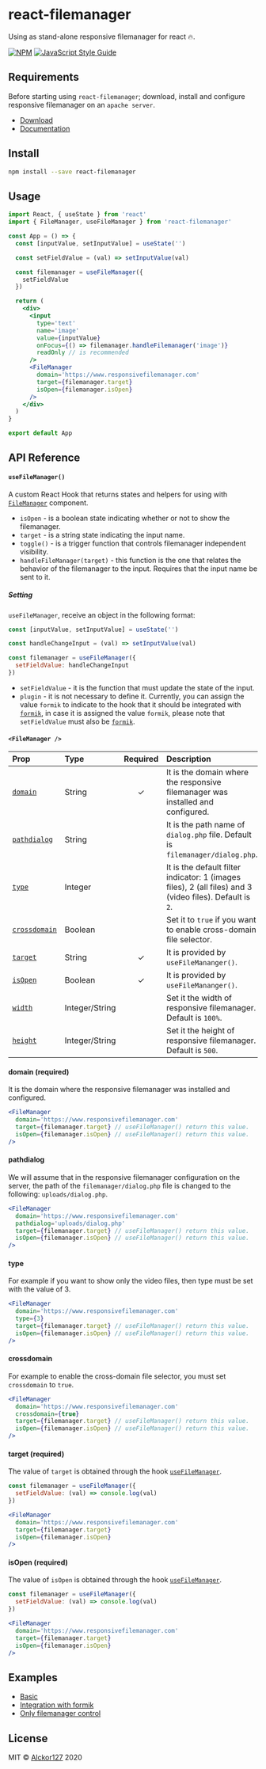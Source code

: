 # react-filemanager

Using as stand-alone responsive filemanager for react &#128293;.

[![NPM](https://img.shields.io/npm/v/react-filemanager.svg)](https://www.npmjs.com/package/react-filemanager) [![JavaScript Style Guide](https://img.shields.io/badge/code_style-standard-brightgreen.svg)](https://standardjs.com)

## Requirements

Before starting using `react-filemanager`; download, install and configure responsive filemanager on an `apache server`.

- [Download](https://www.responsivefilemanager.com/index.php#download-section)
- [Documentation](https://www.responsivefilemanager.com/index.php#documentation-section)

## Install

```bash
npm install --save react-filemanager
```

## Usage

```jsx
import React, { useState } from 'react'
import { FileManager, useFileManager } from 'react-filemanager'

const App = () => {
  const [inputValue, setInputValue] = useState('')

  const setFieldValue = (val) => setInputValue(val)

  const filemanager = useFileManager({
    setFieldValue
  })

  return (
    <div>
      <input
        type='text'
        name='image'
        value={inputValue}
        onFocus={() => filemanager.handleFilemanager('image')}
        readOnly // is recommended
      />
      <FileManager
        domain='https://www.responsivefilemanager.com'
        target={filemanager.target}
        isOpen={filemanager.isOpen}
      />
    </div>
  )
}

export default App
```

## API Reference

<a name="use-filemanager-hook"></a>

#### `useFileManager()`

A custom React Hook that returns states and helpers for using with [`FileManager`](#filemanager-component) component.

- `isOpen` - is a boolean state indicating whether or not to show the filemanager.
- `target` - is a string state indicating the input name.
- `toggle()` - is a trigger function that controls filemanager independent visibility.
- `handleFileManager(target)` - this function is the one that relates the behavior of the filemanager to the input. Requires that the input name be sent to it.

##### Setting

`useFileManager`, receive an object in the following format:

```jsx
const [inputValue, setInputValue] = useState('')

const handleChangeInput = (val) => setInputValue(val)

const filemanager = useFileManager({
  setFieldValue: handleChangeInput
})
```

- `setFieldValue` - it is the function that must update the state of the input.
- `plugin` - it is not necessary to define it. Currently, you can assign the value `formik` to indicate to the hook that it should be integrated with [`formik`](https://jaredpalmer.com/formik/), in case it is assigned the value `formik`, please note that `setFieldValue` must also be [`formik`](https://jaredpalmer.com/formik/).

<a name="filemanager-component"></a>

#### `<FileManager />`

| Prop                               | Type           | Required | Description                                                                                              |
| :--------------------------------- | :------------- | :------: | :------------------------------------------------------------------------------------------------------- |
| [`domain`](#domain-prop)           | String         |    ✓     | It is the domain where the responsive filemanager was installed and configured.                          |
| [`pathdialog`](#pathdialog-prop)   | String         |          | It is the path name of `dialog.php` file. Default is `filemanager/dialog.php`.                           |
| [`type`](#type-prop)               | Integer        |          | It is the default filter indicator: 1 (images files), 2 (all files) and 3 (video files). Default is `2`. |
| [`crossdomain`](#crossdomain-prop) | Boolean        |          | Set it to `true` if you want to enable cross-domain file selector.                                       |
| [`target`](#target-prop)           | String         |    ✓     | It is provided by `useFileMananger()`.                                                                   |
| [`isOpen`](#is-open-prop)          | Boolean        |    ✓     | It is provided by `useFileMananger()`.                                                                   |
| [`width`](#width-prop)             | Integer/String |          | Set it the width of responsive filemanager. Default is `100%`.                                           |
| [`height`](#height-prop)           | Integer/String |          | Set it the height of responsive filemanager. Default is `500`.                                           |

<a name="domain-prop"></a>

#### domain (required)

It is the domain where the responsive filemanager was installed and configured.

```jsx
<FileManager
  domain='https://www.responsivefilemanager.com'
  target={filemanager.target} // useFileManager() return this value.
  isOpen={filemanager.isOpen} // useFileManager() return this value.
/>
```

<a name="pathdialog-prop"></a>

#### pathdialog

We will assume that in the responsive filemanager configuration on the server, the path of the `filemanager/dialog.php` file is changed to the following: `uploads/dialog.php`.

```jsx
<FileManager
  domain='https://www.responsivefilemanager.com'
  pathdialog='uploads/dialog.php'
  target={filemanager.target} // useFileManager() return this value.
  isOpen={filemanager.isOpen} // useFileManager() return this value.
/>
```

<a name="type-prop"></a>

#### type

For example if you want to show only the video files, then type must be set with the value of 3.

```jsx
<FileManager
  domain='https://www.responsivefilemanager.com'
  type={3}
  target={filemanager.target} // useFileManager() return this value.
  isOpen={filemanager.isOpen} // useFileManager() return this value.
/>
```

<a name="crossdomain-prop"></a>

#### crossdomain

For example to enable the cross-domain file selector, you must set `crossdomain` to `true`.

```jsx
<FileManager
  domain='https://www.responsivefilemanager.com'
  crossdomain={true}
  target={filemanager.target} // useFileManager() return this value.
  isOpen={filemanager.isOpen} // useFileManager() return this value.
/>
```

<a name="target-prop"></a>

#### target (required)

The value of `target` is obtained through the hook [`useFileManager`](#use-filemanager-hook).

```jsx
const filemanager = useFileManager({
  setFieldValue: (val) => console.log(val)
})

<FileManager
  domain='https://www.responsivefilemanager.com'
  target={filemanager.target}
  isOpen={filemanager.isOpen}
/>
```

<a name="is-open-prop"></a>

#### isOpen (required)

The value of `isOpen` is obtained through the hook [`useFileManager`](#use-filemanager-hook).

```jsx
const filemanager = useFileManager({
  setFieldValue: (val) => console.log(val)
})

<FileManager
  domain='https://www.responsivefilemanager.com'
  target={filemanager.target}
  isOpen={filemanager.isOpen}
/>
```

## Examples

- [Basic](aaaaa)
- [Integration with formik](aaaaaa)
- [Only filemanager control](aaaa)

## License

MIT © [Alckor127](https://github.com/alckor127) 2020
